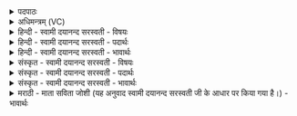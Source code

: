 <details><summary>पदपाठः</summary>

ति॒स्रः। दे॒वीः। ह॒विषा॑। वर्द्ध॑मानाः। इन्द्र॑म्। जु॒षा॒णाः। जन॑यः। न। पत्नीः॑। अच्छि॑न्नम्। तन्तु॑म्। पय॑सा। सर॑स्वती। इडा॑। दे॒वी। भार॑ती। वि॒श्वतू॑र्त्ति॒रिति॑ वि॒श्वऽतू॑र्त्तिः। ४३।
</details>

<details><summary>अधिमन्त्रम् (VC)</summary>

- तिस्रो देव्यो देवताः
- आङ्गिरस ऋषिः
- त्रिष्टुप्
- धैवतः
</details>

<details><summary>हिन्दी - स्वामी दयानन्द सरस्वती - विषयः</summary>

फिर उसी विषय को अगले मन्त्र में कहा है ॥
</details>

<details><summary>हिन्दी - स्वामी दयानन्द सरस्वती - पदार्थः</summary>

पदार्थान्वयभाषाः -  हे मनुष्यो ! जो (विश्वतूर्त्तिः) जगत् में शीघ्रता करनेहारी (देवी) प्रकाशमान (सरस्वती) उत्तम विज्ञानयुक्त वा (इडा) शुभगुणों से स्तुति करने योग्य तथा (भारती) धारण और पोषण करनेहारी ये (तिस्रः) तीन (देवीः) प्रकाशमान शक्तियाँ (पयसा) शब्द, अर्थ और सम्बन्ध रूप रस से (हविषा) देने-लेने के व्यवहार और प्राण से (वर्द्धमानाः) बढ़ती हुई (जनयः) सन्तानोत्पत्ति करनेहारी (पत्नीः) स्त्रियों के (न) समान (अच्छिन्नम्) छेद-भेदरहित (तन्तुम्) विस्तारयुक्त (इन्द्रम्) बिजुली का (जुषाणाः) सेवन करनेहारे हैं, उनका सेवन तुम लोग किया करो ॥४३ ॥
</details>

<details><summary>हिन्दी - स्वामी दयानन्द सरस्वती - भावार्थः</summary>

भावार्थभाषाः -  इस मन्त्र में उपमालङ्कार है। जो विद्वान् से युक्त वाणी, नाड़ी और धारण करनेवाली शक्ति ये तीन प्रकार की शक्तियाँ सर्वत्र व्याप्त, सर्वदा उत्पन्न हुई व्यवहार के हेतु हैं, उनको मनुष्य लोग व्यवहारों में यथावत् प्रयुक्त करें ॥४३ ॥
</details>

<details><summary>संस्कृत - स्वामी दयानन्द सरस्वती - विषयः</summary>

पुनस्तमेव विषयमाह ॥
</details>

<details><summary>संस्कृत - स्वामी दयानन्द सरस्वती - पदार्थः</summary>

पदार्थान्वयभाषाः -  हे मनुष्याः ! या विश्वतूर्त्तिर्देवी सरस्वतीडा भारती च तिस्रो देवीर्देव्यः पयसा हविषा वर्द्धमाना जनयः पत्नीर्नेवाऽच्छिन्नं तन्तुमिन्द्रं जुषाणाः सन्ति, ता यूयं सेवध्वम् ॥४३ ॥
</details>

<details><summary>संस्कृत - स्वामी दयानन्द सरस्वती - भावार्थः</summary>

भावार्थभाषाः -  अत्रोपमालङ्कारः। या विद्वत्संयुक्ता वाङ्नाडीधारणशक्तयस्त्रिविधाः सर्वाभिव्याप्ताः सर्वदा प्रसूता व्यवहारहेतवः सन्ति, ता मनुष्यैर्व्यवहारेषु यथावत्संयोक्तव्याः ॥४३ ॥
</details>

<details><summary>मराठी - माता सविता जोशी (यह अनुवाद स्वामी दयानन्द सरस्वती जी के आधार पर किया गया है।) - भावार्थः</summary>

भावार्थभाषाः -  या मंत्रात उपमालंकार आहे. विद्वानांकडून युक्त असलेली वाणी, नाडी व धारण करणारी शक्ती अशा तीन प्रकारच्या शक्ती सर्वत्र व्याप्त असतात. त्या शक्ती सर्व व्यवहाराचे कारण असतात. त्यांचा माणसांनी व्यवहारात यथायोग्य उपयोग करून घ्यावा.
</details>